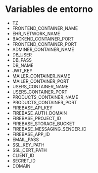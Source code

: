 # Variables de entorno

- TZ  
- FRONTEND_CONTAINER_NAME  
- EHR_NETWORK_NAME  
- BACKEND_CONTAINER_PORT  
- FRONTEND_CONTAINER_PORT  
- ADMINER_CONTAINER_NAME  
- DB_USER  
- DB_PASS  
- DB_NAME  
- JWT_KEY  
- MAILER_CONTAINER_NAME  
- MAILER_CONTAINER_PORT  
- USERS_CONTAINER_NAME  
- USERS_CONTAINER_PORT  
- PRODUCTS_CONTAINER_NAME
- PRODUCTS_CONTAINER_PORT
- FIREBASE_API_KEY  
- FIREBASE_AUTH_DOMAIN  
- FIREBASE_PROJECT_ID  
- FIREBASE_STORAGE_BUCKET  
- FIREBASE_MESSAGING_SENDER_ID  
- FIREBASE_APP_ID  
- EMAIL_PASS  
- SSL_KEY_PATH
- SSL_CERT_PATH  
- CLIENT_ID  
- SECRET_ID  
- DOMAIN
